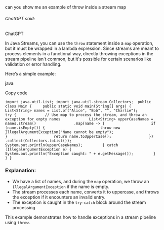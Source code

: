 can you show me an example of throw inside a stream map

###### ChatGPT said:

ChatGPT

In Java Streams, you can use the `throw` statement inside a `map` operation, but it must be wrapped in a lambda expression. Since streams are meant to process elements in a functional way, directly throwing exceptions in the stream pipeline isn't common, but it's possible for certain scenarios like validation or error handling.

Here’s a simple example:

java

Copy code

`import java.util.List; import java.util.stream.Collectors;  public class Main {     public static void main(String[] args) {         List<String> names = List.of("Alice", "Bob", "", "Charlie");          try {             // Use map to process the stream, and throw an exception for empty names             List<String> upperCaseNames = names.stream()                 .map(name -> {                     if (name.isEmpty()) {                         throw new IllegalArgumentException("Name cannot be empty");                     }                     return name.toUpperCase();                 })                 .collect(Collectors.toList());                          System.out.println(upperCaseNames);         } catch (IllegalArgumentException e) {             System.out.println("Exception caught: " + e.getMessage());         }     } }`

### Explanation:

- We have a list of names, and during the `map` operation, we throw an `IllegalArgumentException` if the name is empty.
- The stream processes each name, converts it to uppercase, and throws the exception if it encounters an invalid entry.
- The exception is caught in the `try-catch` block around the stream processing.

This example demonstrates how to handle exceptions in a stream pipeline using `throw`.